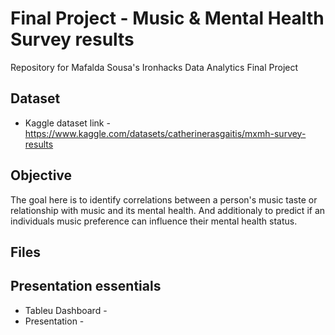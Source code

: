 # Final Project - Music & Mental Health Survey results
Repository for Mafalda Sousa's Ironhacks Data Analytics Final Project

## Dataset

- Kaggle dataset link - https://www.kaggle.com/datasets/catherinerasgaitis/mxmh-survey-results
  
## Objective
The goal here is to identify correlations between a person's music taste or relationship with music and its mental health.
And additionaly to predict if an individuals music preference can influence their mental health status.

## Files


## Presentation essentials
- Tableu Dashboard -
- Presentation - 
